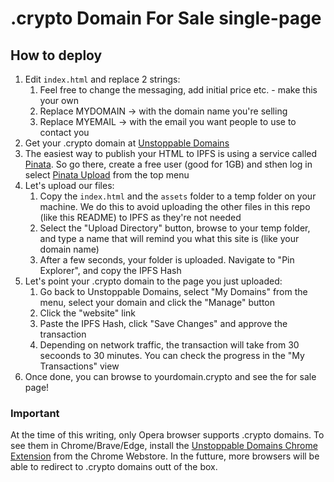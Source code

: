 # .crypto Domain For Sale single-page

## How to deploy

1. Edit `index.html` and replace 2 strings:
    1. Feel free to change the messaging, add initial price etc. - make this your own
    1. Replace MYDOMAIN -> with the domain name you're selling
    2. Replace MYEMAIL  -> with the email you want people to use to contact you
1. Get your .crypto domain at [Unstoppable Domains](https://unstoppabledomains.com/)
1. The easiest way to publish your HTML to IPFS is using a service called [Pinata](https://pinata.cloud). So go there, create a free user (good for 1GB) and sthen log in select [Pinata Upload](https://pinata.cloud/pinataupload) from the top menu
1. Let's upload our files:
    1. Copy the `index.html` and the `assets` folder to a temp folder on your machine. We do this to avoid uploading the other files in this repo (like this README) to IPFS as they're not needed
    1. Select the "Upload Directory" button, browse to your temp folder, and type a name that will remind you what this site is (like your domain name)
    1. After a few seconds, your folder is uploaded. Navigate to "Pin Explorer", and copy the IPFS Hash
1. Let's point your .crypto domain to the page you just uploaded:
    1. Go back to Unstoppable Domains, select "My Domains" from the menu, select your domain and click the "Manage" button
    1. Click the "website" link
    1. Paste the IPFS Hash, click "Save Changes" and approve the transaction
    1. Depending on network traffic, the transaction will take from 30 secoonds to 30 minutes. You can check the progress in the "My Transactions" view
1. Once done, you can browse to yourdomain.crypto and see the for sale page!

### Important

At the time of this writing, only Opera browser supports .crypto domains. To see them in Chrome/Brave/Edge, install the [Unstoppable Domains Chrome Extension](https://chrome.google.com/webstore/detail/unstoppable-extension/beelkklmblgdljamcmoffgfbdddfpnnl?hl=en-US&authuser=0) from the Chrome Webstore. In the futture, more browsers will be able to redirect to .crypto domains outt of the box.

